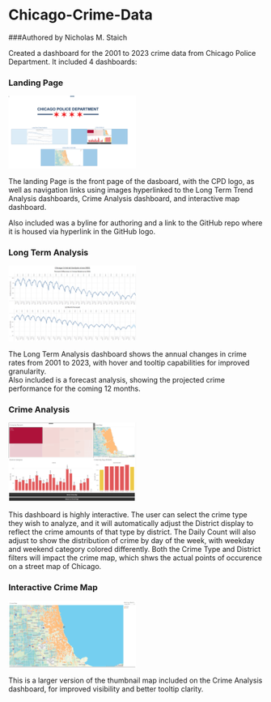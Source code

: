 # Chicago-Crime-Data

###Authored by Nicholas M. Staich

Created a dashboard for the 2001 to 2023 crime data from Chicago Police Department.  It included 4 dashboards:

### Landing Page

<img src='Images/Landing Page.png' width=50%>

The landing Page is the front page of the dasboard, with the CPD logo, as well as navigation links using images hyperlinked to the Long Term Trend Analysis dashboards,
Crime Analysis dashboard, and interactive map dashboard.  

Also included was a byline for authoring and a link to the GitHub repo where it is housed via hyperlink in the GitHub logo.

### Long Term Analysis

<img src='Images/Long Term Analysis Dashboard.png' width=50%>

The Long Term Analysis dashboard shows the annual changes in crime rates from 2001 to 2023, with hover and tooltip capabilities for improved granularity.  
Also included is a forecast analysis, showing the projected crime performance for the coming 12 months.

### Crime Analysis

<img src='Images/Chicago Crime Analysis Dashboard.png' width=50%>

This dashboard is highly interactive.  The user can select the crime type they wish to analyze, and it will automatically adjust the District display to reflect the 
crime amounts of that type by district.  The Daily Count will also adjust to show the distribution of crime by day of the week, with weekday and weekend category colored 
differently.  Both the Crime Type and District filters will impact the crime map, which shws the actual points of occurence on a street map of Chicago. 


### Interactive Crime Map

<img src='Images/Chicago Crime Map Dashboard.png' width=50%>

This is a larger version of the thumbnail map included on the Crime Analysis dashboard, for improved visibility and better tooltip clarity.
